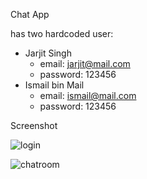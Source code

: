 Chat App

has two hardcoded user:

- Jarjit Singh
  - email: jarjit@mail.com
  - password: 123456
- Ismail bin Mail
  - email: ismail@mail.com
  - password: 123456



Screenshot

![login](C:\Users\arisr\Projects\ChatApp\images\login.png)

![chatroom](C:\Users\arisr\Projects\ChatApp\images\chatroom.png)